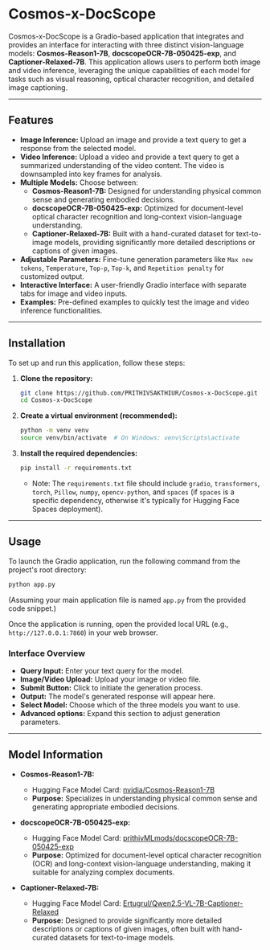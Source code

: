 # Cosmos-x-DocScope

Cosmos-x-DocScope is a Gradio-based application that integrates and provides an interface for interacting with three distinct vision-language models: **Cosmos-Reason1-7B**, **docscopeOCR-7B-050425-exp**, and **Captioner-Relaxed-7B**. This application allows users to perform both image and video inference, leveraging the unique capabilities of each model for tasks such as visual reasoning, optical character recognition, and detailed image captioning.

-----

## Features

  * **Image Inference:** Upload an image and provide a text query to get a response from the selected model.
  * **Video Inference:** Upload a video and provide a text query to get a summarized understanding of the video content. The video is downsampled into key frames for analysis.
  * **Multiple Models:** Choose between:
      * **Cosmos-Reason1-7B:** Designed for understanding physical common sense and generating embodied decisions.
      * **docscopeOCR-7B-050425-exp:** Optimized for document-level optical character recognition and long-context vision-language understanding.
      * **Captioner-Relaxed-7B:** Built with a hand-curated dataset for text-to-image models, providing significantly more detailed descriptions or captions of given images.
  * **Adjustable Parameters:** Fine-tune generation parameters like `Max new tokens`, `Temperature`, `Top-p`, `Top-k`, and `Repetition penalty` for customized output.
  * **Interactive Interface:** A user-friendly Gradio interface with separate tabs for image and video inputs.
  * **Examples:** Pre-defined examples to quickly test the image and video inference functionalities.

-----

## Installation

To set up and run this application, follow these steps:

1.  **Clone the repository:**

    ```bash
    git clone https://github.com/PRITHIVSAKTHIUR/Cosmos-x-DocScope.git
    cd Cosmos-x-DocScope
    ```

2.  **Create a virtual environment (recommended):**

    ```bash
    python -m venv venv
    source venv/bin/activate  # On Windows: venv\Scripts\activate
    ```

3.  **Install the required dependencies:**

    ```bash
    pip install -r requirements.txt
    ```

      * Note: The `requirements.txt` file should include `gradio`, `transformers`, `torch`, `Pillow`, `numpy`, `opencv-python`, and `spaces` (if `spaces` is a specific dependency, otherwise it's typically for Hugging Face Spaces deployment).

-----

## Usage

To launch the Gradio application, run the following command from the project's root directory:

```bash
python app.py
```

(Assuming your main application file is named `app.py` from the provided code snippet.)

Once the application is running, open the provided local URL (e.g., `http://127.0.0.1:7860`) in your web browser.

### Interface Overview

  * **Query Input:** Enter your text query for the model.
  * **Image/Video Upload:** Upload your image or video file.
  * **Submit Button:** Click to initiate the generation process.
  * **Output:** The model's generated response will appear here.
  * **Select Model:** Choose which of the three models you want to use.
  * **Advanced options:** Expand this section to adjust generation parameters.

-----

## Model Information

  * **Cosmos-Reason1-7B:**

      * Hugging Face Model Card: [nvidia/Cosmos-Reason1-7B](https://huggingface.co/nvidia/Cosmos-Reason1-7B)
      * **Purpose:** Specializes in understanding physical common sense and generating appropriate embodied decisions.

  * **docscopeOCR-7B-050425-exp:**

      * Hugging Face Model Card: [prithivMLmods/docscopeOCR-7B-050425-exp](https://huggingface.co/prithivMLmods/docscopeOCR-7B-050425-exp)
      * **Purpose:** Optimized for document-level optical character recognition (OCR) and long-context vision-language understanding, making it suitable for analyzing complex documents.

  * **Captioner-Relaxed-7B:**

      * Hugging Face Model Card: [Ertugrul/Qwen2.5-VL-7B-Captioner-Relaxed](https://huggingface.co/Ertugrul/Qwen2.5-VL-7B-Captioner-Relaxed)
      * **Purpose:** Designed to provide significantly more detailed descriptions or captions of given images, often built with hand-curated datasets for text-to-image models.
